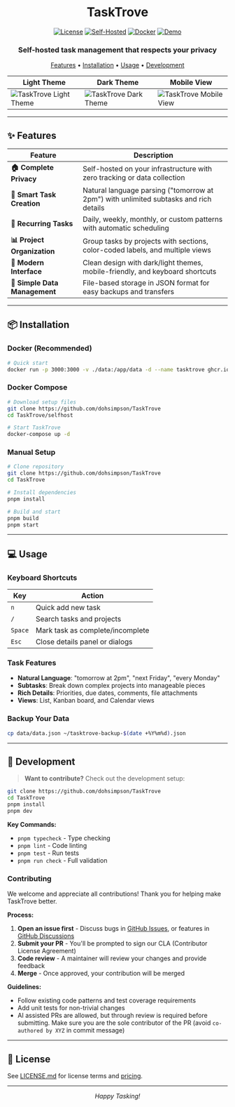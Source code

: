 <div align="center">

# TaskTrove

[![License](https://img.shields.io/badge/License-Sustainable%20Use-blue)](./LICENSE.md)
[![Self-Hosted](https://img.shields.io/badge/Self--Hosted-✅-green)](./selfhost/)
[![Docker](https://img.shields.io/badge/Docker-Ready-blue?logo=docker)](./selfhost/)
[![Demo](https://img.shields.io/badge/Demo-Try%20Now-orange)](https://demo.tasktrove.io)

### Self-hosted task management that respects your privacy

[Features](#-features) • [Installation](#-installation) • [Usage](#-usage) • [Development](#-development)

| Light Theme                                                                                                  | Dark Theme                                                                                               | Mobile View                                                                                                 |
| ------------------------------------------------------------------------------------------------------------ | -------------------------------------------------------------------------------------------------------- | ----------------------------------------------------------------------------------------------------------- |
| ![TaskTrove Light Theme](https://tasktrove.io/_next/image?url=%2Fscreenshots%2Fproject-view.png&w=3840&q=75) | ![TaskTrove Dark Theme](https://tasktrove.io/_next/image?url=%2Fscreenshots%2Fdark-mode.png&w=3840&q=75) | ![TaskTrove Mobile View](https://tasktrove.io/_next/image?url=%2Fscreenshots%2Fmobile-view.png&w=3840&q=75) |

</div>

---

## ✨ Features

| **Feature**                   | **Description**                                                                       |
| ----------------------------- | ------------------------------------------------------------------------------------- |
| **🏠 Complete Privacy**       | Self-hosted on your infrastructure with zero tracking or data collection              |
| **📝 Smart Task Creation**    | Natural language parsing ("tomorrow at 2pm") with unlimited subtasks and rich details |
| **🔄 Recurring Tasks**        | Daily, weekly, monthly, or custom patterns with automatic scheduling                  |
| **📊 Project Organization**   | Group tasks by projects with sections, color-coded labels, and multiple views         |
| **🎨 Modern Interface**       | Clean design with dark/light themes, mobile-friendly, and keyboard shortcuts          |
| **💾 Simple Data Management** | File-based storage in JSON format for easy backups and transfers                      |

---

## 📦 Installation

### Docker (Recommended)

```bash
# Quick start
docker run -p 3000:3000 -v ./data:/app/data -d --name tasktrove ghcr.io/dohsimpson/tasktrove
```

### Docker Compose

```bash
# Download setup files
git clone https://github.com/dohsimpson/TaskTrove
cd TaskTrove/selfhost

# Start TaskTrove
docker-compose up -d
```

### Manual Setup

```bash
# Clone repository
git clone https://github.com/dohsimpson/TaskTrove
cd TaskTrove

# Install dependencies
pnpm install

# Build and start
pnpm build
pnpm start
```

---

## 💻 Usage

### Keyboard Shortcuts

| **Key** | **Action**                       |
| ------- | -------------------------------- |
| `n`     | Quick add new task               |
| `/`     | Search tasks and projects        |
| `Space` | Mark task as complete/incomplete |
| `Esc`   | Close details panel or dialogs   |

### Task Features

- **Natural Language**: "tomorrow at 2pm", "next Friday", "every Monday"
- **Subtasks**: Break down complex projects into manageable pieces
- **Rich Details**: Priorities, due dates, comments, file attachments
- **Views**: List, Kanban board, and Calendar views

### Backup Your Data

```bash
cp data/data.json ~/tasktrove-backup-$(date +%Y%m%d).json
```

---

## 🧩 Development

> **Want to contribute?** Check out the development setup:

```bash
git clone https://github.com/dohsimpson/TaskTrove
cd TaskTrove
pnpm install
pnpm dev
```

**Key Commands:**

- `pnpm typecheck` - Type checking
- `pnpm lint` - Code linting
- `pnpm test` - Run tests
- `pnpm run check` - Full validation

### Contributing

We welcome and appreciate all contributions! Thank you for helping make TaskTrove better.

**Process:**

1. **Open an issue first** - Discuss bugs in [GitHub Issues](https://github.com/dohsimpson/TaskTrove/issues), or features in [GitHub Discussions](https://github.com/dohsimpson/TaskTrove/discussions)
2. **Submit your PR** - You'll be prompted to sign our CLA (Contributor License Agreement)
3. **Code review** - A maintainer will review your changes and provide feedback
4. **Merge** - Once approved, your contribution will be merged

**Guidelines:**

- Follow existing code patterns and test coverage requirements
- Add unit tests for non-trivial changes
- AI assisted PRs are allowed, but through review is required before submitting. Make sure you are the sole contributor of the PR (avoid `co-authored by XYZ` in commit message)

---

## 📄 License

See [LICENSE.md](./LICENSE.md) for license terms and [pricing](https://tasktrove.io/#pricing).

---

<div align="center">

_Happy Tasking!_

</div>
